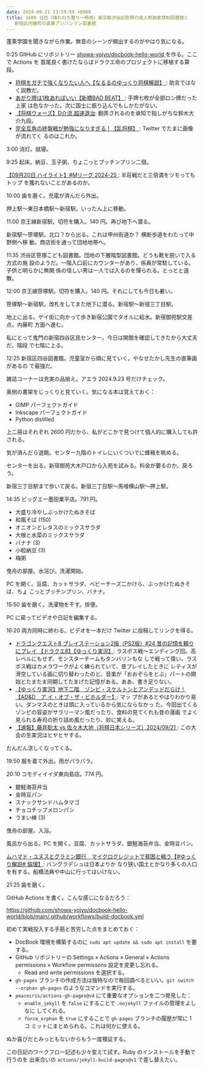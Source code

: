 ```yaml
---
date: 2024-09-21 23:59:59 +0900
title: 1609 日目（晴れのち曇り一時雨）東京都渋谷区笹塚の成人単独客禁制図書館と
   新宿区内藤町の直筆アンパンマン図書館
---
```


蓬莱学園を聞きながら作業。無音のシーンが頻出するのがやはり気になる。

0:25 GitHub にリポジトリー [showa-yojyo/docbook-hello-world
](https://github.com/showa-yojyo/docbook-hello-world) を作る。ここで Actions を
首尾良く書けたならばドラクエ命のプロジェクトに移植する算段。

* [将棋をガチで強くなりたい人へ【なるるのゆっくり将棋解説】
  ](https://www.youtube.com/watch?v=UTeE6D2LISI): 助言ではなく説教だ。
* [あがり牌は1枚あればいい【新橋BAD BEAT】
  ](https://www.youtube.com/watch?v=jzl5qE0lzJs): 手牌七枚が全部ロン牌だった上家
  は危なかった。次に国士に振り込んでもしかたがない。
* [【将棋ウォーズ】D介流 超速退治](https://www.youtube.com/watch?v=4lA4E-IDC4g):
  翻弄されるのを承知で指しがちな鈴木大介九段。
* [完全互角の終盤戦が勉強になりすぎる！【乱将棋】
  ](https://www.youtube.com/watch?v=cxXkKo19aOo): Twitter でたまに画像が流れてく
  るのはこれか。

3:00 消灯。就寝。

9:25 起床。納豆、玉子粥、ちょこっとプッチンプリン二個。

[【09月20日 ハイライト】#Mリーグ 2024-25
](https://www.youtube.com/watch?v=bxQ9aJZL8EU): 半荘戦だと三倍満をツモってもトップ
を獲れないことがあるのか。

10:00 歯を磨く。充電が済んだら外出。

押上駅～東日本橋駅～新宿駅。いったん上に移動。

11:00 京王線新宿駅。切符を購入。140 円。再び地下へ潜る。

新宿駅～笹塚駅。北口？から出る。これは甲州街道か？ 横断歩道をわたって中野側へ移
動。商店街を通って団地地帯へ。

<blockquote class="twitter-tweet"
  data-conversation="none"
  data-media-max-width="480" data-theme="dark" data-align="center">
<a href="https://twitter.com/showa_yojyo/status/1837392911102595170"></a>
</blockquote>

11:35 渋谷区笹塚こども図書館。団地の下層階型図書館。どうも靴を脱いで入る方式の施
設のようだ。一階入口前にカウンターがあり、係員が常駐している。子供と明らかに無関
係の怪しい男は一人では入るのを憚られる。とっとと退散。

12:00 京王線笹塚駅。切符を購入。140 円。それにしても今日も暑い。

笹塚駅～新宿駅。改札をしてまた地下に潜る。新宿駅～新宿三丁目駅。

<!-- TODO: insert video here -->

地上に出る。ゲイ街に向かって歩き新宿公園でタオルに給水。新宿御苑駅交差点。内藤町
方面へ進む。

私にとって鬼門の新宿四谷区民センター。今日は開館を確認してきたから大丈夫だ。階段
で七階に上る。

12:25 新宿区四谷図書館。児童室から順に見ていく。やなせたかし先生の直筆画があるの
で最強だ。

雑誌コーナーは充実の品揃え。アエラ 2024.9.23 号だけチェック。

奥側の書架をじっくりと見ていく。気になる本は覚えておく：

* GIMP パーフェクトガイド
* Inkscape パーフェクトガイド
* Python distilled

上二冊はそれぞれ 2600 円だから、私がどこかで見つけて個人的に購入しても許される。

気が済んだら退館。センター九階のトイレにいくついでに蜂箱を眺める。

センターを出る。新宿御苑大木戸口から入苑を試みる。料金が要るのか。戻ろう。

新宿三丁目駅まで歩いて戻る。新宿三丁目駅～馬喰横山駅～押上駅。

14:35 ビッグエー墨田業平店。791 円。

* 大盛り冷やしぶっかけたぬきそば
* 和風そば (150)
* オニオンとレタスのミックスサラダ
* 大根と水菜のミックスサラダ
* バナナ (3)
* 小粒納豆 (3)
* 梅粥

曳舟の部屋。水浴び。洗濯開始。

PC を開く。豆腐、カットサラダ、ベビーチーズ二かけら、ぶっかけたぬきそば、ちょ
こっとプッチンプリン、バナナ。

15:50 歯を磨く。洗濯物を干す。排便。

PC に戻ってビデオや日記を編集する。

16:20 両方同時に終わる。ビデオを一本だけ Twitter に投稿してリンクを得る。

* [ドラゴンクエスト8 プレイステーション2版（PS2版）#24 昔の記憶を頼りにプレイ
  【ドラクエ8】【ゆっくり実況】](https://www.youtube.com/watch?v=3vmYfCkvXdY):
  ラスボス戦～エンディング回。高レベルにもせず、モンスターチームもタンバリンもな
  しで戦って偉い。ラスボス戦はカメラワークがよく練られていて、昔プレイしたときに
  レティスが滑空している画に切り替わったのと、音楽が「おおぞらをとぶ」パートの開
  始とたまたま同期してたまげた記憶がある。ああ、書き足りない。
* [【ゆっくり実況】地下二階　ゾンビ・スケルトンとアンデッドだらけ！【AD&D　ア
  イ・オブ・ザ・ビホルダー】](https://www.youtube.com/watch?v=p3o1EESAkUI): マッ
  プがあるとやはりわかり易い。ダンマスのときは頭に入っているから気にならなかっ
  た。今回出てくるゾンビの容姿がサラリーマン風だったり、食料の見てくれも昔の漫画
  でよく見られる寿司の折り詰め風だったり、妙に笑える。
* [【速報】藤井聡太 vs 佐々木大地（将棋日本シリーズ）2024/09/21
  ](https://www.youtube.com/watch?v=-eyW7iMOGs0): この大会の生実況はヒヤヒヤする。

だんだん涼しくなってくる。

19:50 服を着て外出。雨がパラパラ。

20:10 コモディイイダ東向島店。774 円。

* 銀鮭海苔弁当
* 金時豆パン
* スナックサンドハムタマゴ
* チョコチップメロンパン
* うまい棒 (3)

曳舟の部屋。入浴。

風呂から出る。PC を開く。豆腐、カットサラダ、銀鮭海苔弁当、金時豆パン。

[ムハマド・ユヌスとグラミン銀行　マイクロクレジットで貧困と戦う【#ゆっくり解説#
倫理】](https://www.youtube.com/watch?v=sWSvufhkfBU): バングラデシュは日本よりか
なり狭い国土とかなり多くの人口を有する。船橋法典や中山に行ってはいけない。

21:25 歯を磨く。

GitHub Actions を書く。こんな感じになるだろう：

<https://github.com/showa-yojyo/docbook-hello-world/blob/main/.github/workflows/build-docbook.yml>

初めて実戦投入する手筋と苦労した点をまとめておく：

* DocBook 環境を構築するのに `sudo apt update && sudo apt install` を要する。
* GitHub リポジトリーの Settings » Actions » General » Actions permissions »
  Workflow permissons 設定を変更し忘れる。
  * Read and write permissions を選択する。
* `gh-pages` ブランチの作成方法は独特なので毎回調べるといい。`git switch
  --orphan gh-pages` のようなコマンドを実行する。
* `peaceiris/actions-gh-pages@v4` にて重要なオプションを二つ発見した：
  * `enable_jekyll` を `false` にすることで `.nojekyll` ファイルの管理をよしなに
    してくれる。
  * `force_orphan` を `true` にすることで `gh-pages` ブランチの履歴が常に 1 コ
    ミットにまとめられる。これは何かに使える。

ぬか喜びだとみっともないからもう一度検証する。

この日記のワークフロー記述も少々変えて試す。Ruby のインストールを手動で行うのを
出来合いの `actions/jekyll-build-pages@v1` で差し替えたい。
